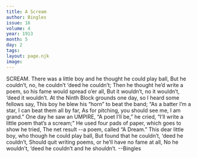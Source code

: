 ```yaml
---
title: A Scream
author: Bingles
issue: 16
volume: 4
year: 1913
month: 5
day: 2
tags:
layout: page.njk
image:
---
```

SCREAM.    There was a little boy and he thought he could play ball,   But he couldn’t, no, he couldn’t ‘deed he couldn’t;   Then he thought he’d write a poem, so his fame would spread o’er all,   But it wouldn’t, no it wouldn’t, ‘deed it wouldn’t.      At the Ninth Block grounds one day, so I heard some fellows say,   This boy he blew his “horn” to beat the band;   “As a batter I’m a star, I can beat them all by far,   As for pitching, you should see me, I am grand.”      One day he saw an UMPIRE, “A poet I’ll be,” he cried,   “I’ll write a little poem that’s a scream;”   He used four pads of paper, which goes to show he tried,   The net result --a poem, called “A Dream.”      This dear little boy, who though he could play ball,   But found that he couldn’t, ‘deed he couldn’t,    Should quit writing poems, or he’ll have no fame at all,   No he wouldn’t, ‘deed he couldn’t and he shouldn’t.   --Bingles


